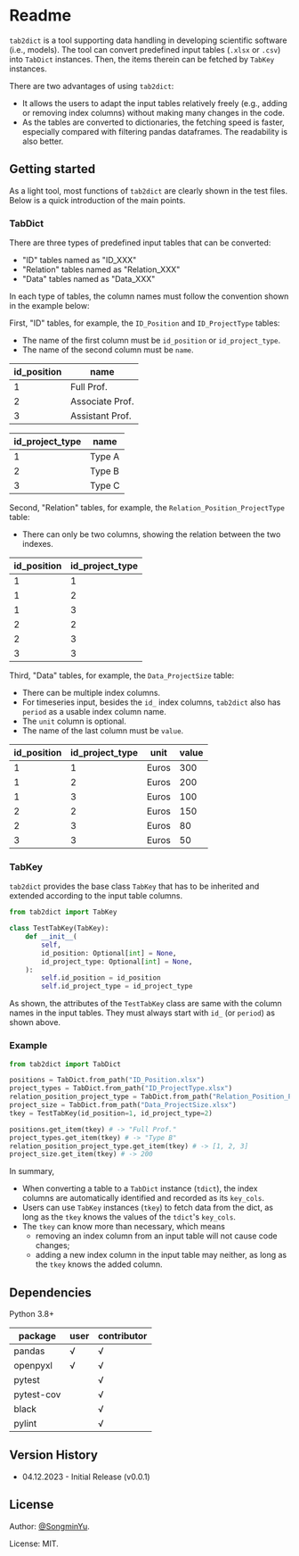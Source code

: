 # Readme

`tab2dict` is a tool supporting data handling in developing scientific software (i.e., models). 
The tool can convert predefined input tables (`.xlsx` or `.csv`) into `TabDict` instances.
Then, the items therein can be fetched by `TabKey` instances.

There are two advantages of using `tab2dict`:
* It allows the users to adapt the input tables relatively freely (e.g., adding or removing index columns) without making many changes in the code.
* As the tables are converted to dictionaries, the fetching speed is faster, especially compared with filtering pandas dataframes. The readability is also better.

## Getting started

As a light tool, most functions of `tab2dict` are clearly shown in the test files. 
Below is a quick introduction of the main points.

### TabDict

There are three types of predefined input tables that can be converted:

* "ID" tables named as "ID_XXX"
* "Relation" tables named as "Relation_XXX"
* "Data" tables named as "Data_XXX"

In each type of tables, the column names must follow the convention shown in the example below:

First, "ID" tables, for example, the `ID_Position` and `ID_ProjectType` tables:
* The name of the first column must be `id_position` or `id_project_type`.
* The name of the second column must be `name`.

| id_position | name            |
|-------------|-----------------|
| 1           | Full Prof.      |
| 2           | Associate Prof. |
| 3           | Assistant Prof. |

| id_project_type | name    |
|-----------------|---------|
| 1               | Type A  |
| 2               | Type B  |
| 3               | Type C  |

Second, "Relation" tables, for example, the `Relation_Position_ProjectType` table:
* There can only be two columns, showing the relation between the two indexes.

| id_position | id_project_type |
|-------------|-----------------|
| 1           | 1               |
| 1           | 2               |
| 1           | 3               |
| 2           | 2               |
| 2           | 3               |
| 3           | 3               |

Third, "Data" tables, for example, the `Data_ProjectSize` table:
* There can be multiple index columns. 
* For timeseries input, besides the `id_` index columns, `tab2dict` also has `period` as a usable index column name.
* The `unit` column is optional.
* The name of the last column must be `value`.

| id_position | id_project_type | unit  | value | 
|-------------|-----------------|-------|-------|
| 1           | 1               | Euros | 300   |
| 1           | 2               | Euros | 200   |
| 1           | 3               | Euros | 100   |
| 2           | 2               | Euros | 150   |
| 2           | 3               | Euros | 80    |
| 3           | 3               | Euros | 50    |


### TabKey

`tab2dict` provides the base class `TabKey` that has to be inherited and extended according to the input table columns. 

```python
from tab2dict import TabKey

class TestTabKey(TabKey):
    def __init__(
        self,
        id_position: Optional[int] = None,
        id_project_type: Optional[int] = None,
    ):
        self.id_position = id_position
        self.id_project_type = id_project_type
```

As shown, the attributes of the `TestTabKey` class are same with the column names in the input tables. 
They must always start with `id_` (or `period`) as shown above.

### Example

```python
from tab2dict import TabDict

positions = TabDict.from_path("ID_Position.xlsx")
project_types = TabDict.from_path("ID_ProjectType.xlsx")
relation_position_project_type = TabDict.from_path("Relation_Position_ProjectType.xlsx")
project_size = TabDict.from_path("Data_ProjectSize.xlsx")
tkey = TestTabKey(id_position=1, id_project_type=2)

positions.get_item(tkey) # -> "Full Prof."
project_types.get_item(tkey) # -> "Type B"
relation_position_project_type.get_item(tkey) # -> [1, 2, 3]
project_size.get_item(tkey) # -> 200
```

In summary,

* When converting a table to a `TabDict` instance (`tdict`), the index columns are automatically identified and recorded as its `key_cols`. 
* Users can use `TabKey` instances (`tkey`) to fetch data from the dict, as long as the `tkey` knows the values of the `tdict`'s `key_cols`.
* The `tkey` can know more than necessary, which means
  * removing an index column from an input table will not cause code changes;
  * adding a new index column in the input table may neither, as long as the `tkey` knows the added column. 

## Dependencies

Python 3.8+

| package      | user | contributor | 
|--------------|------|-------------|
| pandas       | √    | √           |
| openpyxl     | √    | √           |
| pytest       |      | √           |
| pytest-cov   |      | √           |
| black        |      | √           |
| pylint       |      | √           |

## Version History

* 04.12.2023 - Initial Release (v0.0.1)

## License

Author: [@SongminYu](https://github.com/SongminYu). 

License: MIT. 